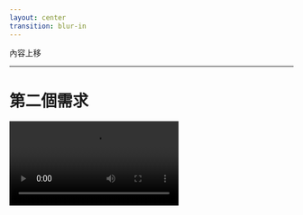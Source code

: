 ```yaml
---
layout: center
transition: blur-in
---
```


<ChapterTitle number="2" subtitle="將複雜組件移到上層">
內容上移
</ChapterTitle>

<!--
前個章節我們強調「狀態下移」（State Down）的實用性，把 state 放到真正需要的元件中，讓重渲染範圍縮小。

但其實另一個類似的技巧常常被忽略，那就是「內容上移」。
-->

---

# 第二個需求

<Video src="/ch-5/5-2/0.mp4" />

<!--
現在 PM 根據使用者的回饋，告訴我們需要添加一個 floating bar 在下面，顯示一些常用的操作和導航，並且要讓使用者知道現在的滾動進度

除此之外，上面還要 dynamic 顯示當前畫面中的 section 的標題

很常見的需求，我們先看一下影片，感受一下這個需求

可以看到有導航，也有一些常見的操作，像是全螢幕、新增文件或是分享等等

也有一個 bar 顯示滾動進度，上面的 title 會動態顯示當前畫面中區塊的標題

非常不錯
-->

---

# 開始實作

````md magic-move
```jsx
const containerRef = useRef(null);
const [activeSection, setActiveSection] = useState('');
const [isBarVisible, setIsBarVisible] = useState(false);
const [scrollProgress, setScrollProgress] = useState(0);
```

```jsx {6-13}
const containerRef = useRef(null);
const [activeSection, setActiveSection] = useState('');
const [isBarVisible, setIsBarVisible] = useState(false);
const [scrollProgress, setScrollProgress] = useState(0);

return (
  <div className="profile-container" ref={containerRef}>
    <DetailsToggle />

    <AnalyticsComponent />
    <ChartComponent />
  </div>
);
```

```jsx {6-15}
const containerRef = useRef(null);
const [activeSection, setActiveSection] = useState('');
const [isBarVisible, setIsBarVisible] = useState(false);
const [scrollProgress, setScrollProgress] = useState(0);

useEffect(() => {
  const handleScroll = () => {
    // 判斷是否顯示 bar
    // 判斷當前畫面中的 activeSection
    // 計算滾動距離並更新 scrollProgress
  };

  window.addEventListener('scroll', handleScroll);
  return () => window.removeEventListener('scroll', handleScroll);
}, []);

return (
  <div className="profile-container" ref={containerRef}>
    <DetailsToggle />

    <AnalyticsComponent />
    <ChartComponent />
  </div>
);
```

```jsx {26-30}
const containerRef = useRef(null);
const [activeSection, setActiveSection] = useState('');
const [isBarVisible, setIsBarVisible] = useState(false);
const [scrollProgress, setScrollProgress] = useState(0);

useEffect(() => {
  const handleScroll = () => {
    if (!containerRef.current) return;

    // 判斷是否顯示 bar
    // 判斷當前畫面中的 activeSection
    // 計算滾動距離並更新 scrollProgress
  };

  window.addEventListener('scroll', handleScroll);
  return () => window.removeEventListener('scroll', handleScroll);
}, [containerRef.current]);

return (
  <div className="profile-container" ref={containerRef}>
    <DetailsToggle />

    <AnalyticsComponent />
    <ChartComponent />

    <FloatingBar
      isVisible={isBarVisible}
      scrollProgress={scrollProgress}
      activeSection={activeSection}
    />
  </div>
);
```

```jsx {21}
const containerRef = useRef(null);
const [activeSection, setActiveSection] = useState('');
const [isBarVisible, setIsBarVisible] = useState(false);
const [scrollProgress, setScrollProgress] = useState(0);

useEffect(() => {
  const handleScroll = () => {
    if (!containerRef.current) return;

    // 判斷是否顯示 bar
    // 判斷當前畫面中的 activeSection
    // 計算滾動距離並更新 scrollProgress
  };

  window.addEventListener('scroll', handleScroll);
  return () => window.removeEventListener('scroll', handleScroll);
}, []);

return (
  <div className="profile-container" ref={containerRef}>
    <DynamicTitle activeSection={activeSection} />
    <DetailsToggle />

    <AnalyticsComponent />
    <ChartComponent />

    <FloatingBar
      isVisible={isBarVisible}
      scrollProgress={scrollProgress}
      activeSection={activeSection}
    />
  </div>
);
```
````

<!--
於是我們依照這個需求開始實作，聰明的我們馬上根據需求，寫了一些可能會用到的 state

一個 ref 來取得 container 的 DOM 元素，因為我們要算滾動進度

像是當前畫面中的 activeSection、是否顯示 bar 的 isBarVisible、滾動進度 scrollProgress

[click]
接著我們將 ref 傳給 container，這樣我們就可以取得 container 的 DOM 元素，並且算滾動進度以及其他相關的邏輯了

[click]
所以我們用了 useEffect 來監聽滾動事件，並且在滾動事件中更新 scrollProgress、activeSection 以及是否顯示 bar

[click]
接著我們實作 FloatingBar 組件並將相關的狀態傳給他，

[click]
最後我們做出了 DynamicTitle 組件，並且將 activeSection 傳給他，這樣他就可以動態顯示當前畫面中的 section 的標題了
-->

---

# 問題在哪？

<Video src="/ch-5/5-2/1.mp4" />

<!--
不出意外的話，要出意外了

我們先來看一下影片，發現在滾動的時候，會有點 lag ，progress bar 也有點卡卡的

切換 title 的也很不順
-->

---

# 問題在哪？

````md magic-move
```jsx {5-6|2,8-12}
<div className="profile-container" ref={containerRef}>
  <DynamicTitle activeSection={activeSection} />
  <DetailsToggle />

  <AnalyticsComponent />
  <ChartComponent />

  <FloatingBar
    isVisible={isBarVisible}
    scrollProgress={scrollProgress}
    activeSection={activeSection}
  />
</div>
```

```jsx {7-10}
<div className="profile-container" ref={containerRef}>
  <DetailsToggle />

  <AnalyticsComponent />
  <ChartComponent />

  <HeaderAndBar
    isVisible={isBarVisible}
    scrollProgress={scrollProgress}
    activeSection={activeSection}
  />
</div>
```
````

<!--
經過上個章節的學習，我們知道是因為有很多比較繁重的圖表組件，所以 re-render 時就會有延遲

[click]
但是在這個場景，我們沒辦法狀態下移啊，因為有兩個組件要共用狀態，而且這兩個組件，一個 sticky 在上面，一個在下面，所以沒辦法將這兩個東西放在一起，如果寫在一起 sticky 的位置就不對了

怎麼辦呢？思考一下

這時候就可以考慮內容上移啦！
-->

---

# 解法：內容上移

````md magic-move
```jsx {3-6}
<div className="profile-container" ref={containerRef}>
  <DynamicTitle activeSection={activeSection} />
  <DetailsToggle />

  <AnalyticsComponent />
  <ChartComponent />

  <FloatingBar
    isVisible={isBarVisible}
    scrollProgress={scrollProgress}
    activeSection={activeSection}
  />
</div>
```

```jsx {1,14,22}
function HeaderAndBar({ children }) {
  const containerRef = useRef(null);
  const [activeSection, setActiveSection] = useState('');
  const [isBarVisible, setIsBarVisible] = useState(false);
  const [scrollProgress, setScrollProgress] = useState(0);

  useEffect(() => {
    // 監聽滾動事件與邏輯
  }, []);

  <div className="profile-container" ref={containerRef}>
    <DynamicTitle activeSection={activeSection} />

    {children}

    <FloatingBar
      isVisible={isBarVisible}
      scrollProgress={scrollProgress}
      activeSection={activeSection}
    />
  </div>;
}
```

```jsx
export default function Page() {
  return (
    <HeaderAndBar>
      <DetailsToggle />

      <AnalyticsComponent />
      <ChartComponent />
    </HeaderAndBar>
  );
}
```
````

<!--
居然這幾個繁重的組件是連在一起，為什麼不把這幾個組件往上移呢？

[click]
我們將相關的 state 、邏輯移到 HeaderAndBar 這個組件裡面，重點是，我們可以將那些圖表組件，透過 children 傳進來，這樣我們就可以避免 re-render 的問題了


[click]
像這樣
-->

---

# 為什麼 children 不會 re-render？

````md magic-move
```jsx
export default function Page() {
  return (
    <HeaderAndBar>
      <DetailsToggle />

      <AnalyticsComponent />
      <ChartComponent />
    </HeaderAndBar>
  );
}
```

```jsx
export default function Page() {
  const childrenContent = (
    <>
      <DetailsToggle />
      <AnalyticsComponent />
      <ChartComponent />
    </>
  );

  return <HeaderAndBar>{childrenContent}</HeaderAndBar>;
}
```

```jsx {1-5}
export default function Page() {
  const childrenContent = <Child />;

  return <Parent>{childrenContent}</Parent>;
}
```

```jsx {7-10|12-22}
export default function Page() {
  const childrenContent = <Child />;

  return <Parent>{childrenContent}</Parent>;
}

function Child() {
  console.log('Child re-render');
  return <div>Child</div>;
}

function Parent({ children }) {
  console.log('Parent re-render');
  const [count, setCount] = useState(0);

  return (
    <div>
      <button onClick={() => setCount(count + 1)}>{`count: ${count}`}</button>
      {children}
    </div>
  );
}
```
````

<!--
那為什麼 children 不會 re-render 呢？

他不是也是子組件嗎？

[click]
這是一個蠻有趣的問題啊，我們可以把這段程式碼看成這個樣子對吧？

[click]
我們再來簡化一下這個模型，我們把這個 Parent 組件看成 HeaderAndBar 組件，把這個 Child 組件看成 AnalyticsComponent 和 ChartComponent 組件

[click]
Child 組件很簡單，就是一個文字

[click]
Parent 組件也很簡單，裡面有一個 button 和 children ，點擊 button 會 re-render Parent 組件


接著我們來看看 parent re-render 時，children 會不會 re-render
-->

---

# Children 比 Parent 上層

<v-click>
有比較複雜的 layout 組件，而且不能用狀態下移時，思考看看能不能將複雜的組件移到上層，利用 children 傳進來
</v-click>

<Video src="/ch-5/5-2/2.mp4" class="max-h-[400px]" />

<!--
可以發現只有 parent 會 re-render，而 children 不會 re-render

這其實蠻合理的，因為 children 是傳進來的，他的位置其實比 Parent 上層，所以不會被 Parent 影響到

這也就是內容上移，我們將比較複雜的組件，移到上層用 children 傳進來，這樣就可以避免 re-render 的問題了

如果之後有比較複雜的 layout 組件，像是 header 和 floating bar，而且不能用狀態下移時，就可以思考看看能不能將複雜的組件移到上層，並利用 children 傳進來
-->
